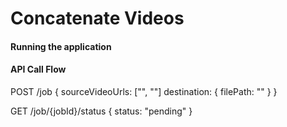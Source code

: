 # Concatenate Videos

#### Running the application


#### API Call Flow

POST /job
{
    sourceVideoUrls: ["", ""]
    destination: {
        filePath: ""
    }
}

GET /job/{jobId}/status
{
    status: "pending"
}